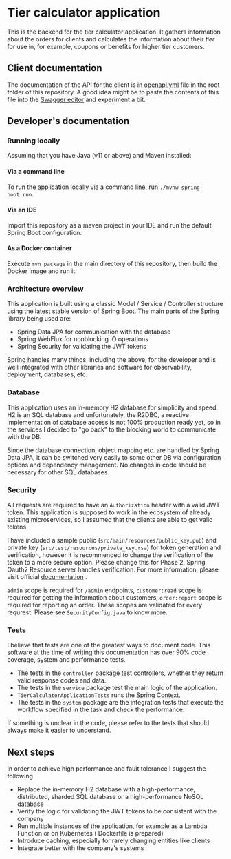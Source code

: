 # Tier calculator application

This is the backend for the tier calculator application. It gathers information about the orders for
clients and calculates the information about their _tier_ for use in, for example, coupons or
benefits for higher tier customers.

## Client documentation

The documentation of the API for the client is in [openapi.yml](openapi.yml) file in the root folder
of this repository. A good idea might be to paste the contents of this file into
the [Swagger editor](https://editor.swagger.io/) and experiment a bit.

## Developer's documentation

### Running locally

Assuming that you have Java (v11 or above) and Maven installed:

#### Via a command line

To run the application locally via a command line, run `./mvnw spring-boot:run`.

#### Via an IDE

Import this repository as a maven project in your IDE and run the default Spring Boot configuration.

#### As a Docker container

Execute `mvn package` in the main directory of this repository, then build the Docker image and run
it.

### Architecture overview

This application is built using a classic Model / Service / Controller structure using the latest
stable version of Spring Boot. The main parts of the Spring library being used are:

* Spring Data JPA for communication with the database
* Spring WebFlux for nonblocking IO operations
* Spring Security for validating the JWT tokens

Spring handles many things, including the above, for the developer and is well integrated with other
libraries and software for observability, deployment, databases, etc.

### Database

This application uses an in-memory H2 database for simplicity and speed. H2 is an SQL database and
unfortunately, the R2DBC, a reactive implementation of database access is not 100% production ready
yet, so in the services I decided to "go back" to the blocking world to communicate with the DB.

Since the database connection, object mapping etc. are handled by Spring Data JPA, it can be
switched very easily to some other DB via configuration options and dependency management. No
changes in code should be necessary for other SQL databases.

### Security

All requests are required to have an `Authorization` header with a valid JWT token. This application
is supposed to work in the ecosystem of already existing microservices, so I assumed that the
clients are able to get valid tokens.

I have included a sample public (`src/main/resources/public_key.pub`) and private
key (`src/test/resources/private_key.rsa`) for token generation and verification, however it is
recommended to change the verification of the token to a more secure option. Please change this for
Phase 2. Spring Oauth2 Resource server handles verification. For more information, please visit
official [documentation](https://docs.spring.io/spring-security/reference/servlet/oauth2/resource-server/index.html)
.

`admin` scope is required for `/admin` endpoints, `customer:read` scope is required for getting the
information about customers, `order:report` scope is required for reporting an order. These scopes
are validated for every requrest. Please see `SecurityConfig.java` to know more.

### Tests

I believe that tests are one of the greatest ways to document code. This software at the time of
writing this documentation has over 90% code coverage, system and performance tests.

* The tests in the `controller` package test controllers, whether they return valid response codes
  and data.
* The tests in the `service` package test the main logic of the application.
* `TierCalculatorApplicationTests` runs the Spring Context.
* The tests in the `system` package are the integration tests that execute the workflow specified in
  the task and check the performance.

If something is unclear in the code, please refer to the tests that should always make it easier to
understand.

## Next steps

In order to achieve high performance and fault tolerance I suggest the following

* Replace the in-memory H2 database with a high-performance, distributed, sharded SQL database or a
  high-performance NoSQL database
* Verify the logic for validating the JWT tokens to be consistent with the company
* Run multiple instances of the application, for example as a Lambda Function or on Kubernetes (
  Dockerfile is prepared)
* Introduce caching, especially for rarely changing entities like clients
* Integrate better with the company's systems
